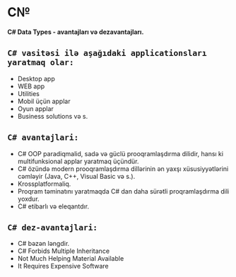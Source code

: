 # C№
**C# Data Types  - avantajları və dezavantajları.**


## ``C# vasitəsi ilə aşağıdaki applicationsları yaratmaq olar:``
- Desktop app
- WEB app
- Utilities
- Mobil üçün applar
- Oyun applar
- Business solutions və s.

 ## ``C# avantajlari:``
 
 - C# OOP paradiqmalid, sadə və güclü prooqramlaşdırma dilidir, hansı ki multifunksional applar yaratmaq üçündür.
 - C# özündə modern prooqramlaşdırma dillərinin  ən yaxşı xüsusiyyətlərini cəmləyir (Java, C++, Visual Basic və s.).
 - Krossplatformaliq.
 - Proqram təminatını yaratmaqda C# dan daha sürətli proqramlaşdırma dili yoxdur.
 - C# etibarlı və eleqantdır.
 
 ## ``C# dez-avantajlari:``
 
 - C# bəzən ləngdir.
 - C# Forbids Multiple Inheritance
 - Not Much Helping Material Available 
 - It Requires Expensive Software
